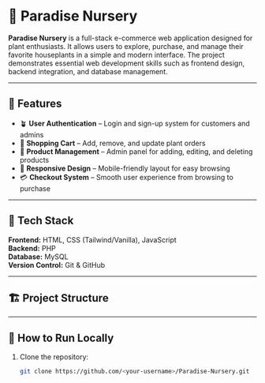 # 🌿 Paradise Nursery

**Paradise Nursery** is a full-stack e-commerce web application designed for plant enthusiasts. It allows users to explore, purchase, and manage their favorite houseplants in a simple and modern interface. The project demonstrates essential web development skills such as frontend design, backend integration, and database management.

---

## 🌱 Features

- 🪴 **User Authentication** – Login and sign-up system for customers and admins  
- 🛒 **Shopping Cart** – Add, remove, and update plant orders  
- 🧾 **Product Management** – Admin panel for adding, editing, and deleting products  
- 🌼 **Responsive Design** – Mobile-friendly layout for easy browsing  
- 💳 **Checkout System** – Smooth user experience from browsing to purchase  

---

## 🧰 Tech Stack

**Frontend:** HTML, CSS (Tailwind/Vanilla), JavaScript  
**Backend:** PHP  
**Database:** MySQL  
**Version Control:** Git & GitHub  

---

## 🏗️ Project Structure


---

## 🚀 How to Run Locally

1. Clone the repository:
   ```bash
   git clone https://github.com/<your-username>/Paradise-Nursery.git

